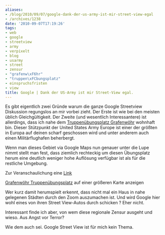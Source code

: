 ```yaml
---
aliases:
- /blog/2010/09/07/google-dank-der-us-army-ist-mir-street-view-egal
- /archives/1238
date: '2010-09-07T17:19:26'
tags:
- web
- google
- streetview
- army
- verpixelt
- blog
- usarmy
- street
- zensur
- "grafenw\xF6hr"
- "truppen\xFCbungsplatz"
- einspruchsfristen
- view
title: Google | Dank der US-Army ist mir Street-View egal.
---
```


Es gibt eigentlich zwei Gründe warum die ganze Google Streetview Diskussion
regungslos an mir vorbei zieht. Der Erste ist wie bei den meisten üblich
Gleichgültigkeit. Der Zweite (und wesentlich Interessantere) ist
allerdings, dass ich nahe dem [Truppenübungsplatz Grafenwöhr](http://de.wikipedia.org/wiki/Truppen%C3%BCbungsplatz_Grafenw%C3%B6hr)
wohnhaft bin. Dieser Stützpunkt der United States Army Europe ist einer der
größten in Europa auf deinen scharf geschossen wird und unter anderem auch
einen Militärflughafen beherbergt.

Wenn man dieses Gebiet via Google Maps nun genauer unter die Lupe nimmt
stellt man fest, dass ziemlich rechteckig um diesen Übungsplatz herum eine
deutlich weniger hohe Auflösung verfügbar ist als für die restliche
Umgebung.

Zur Veranschaulichung eine [Link](http://maps.google.de/maps/ms?ie=UTF8&t=h&hl=de&msa=0&msid=112531280274380882803.00048f986e29daaba410a&ll=49.67696,11.685677&spn=0.152181,0.445976&z=12)

[Grafenwöhr Truppenübungsplatz](http://maps.google.de/maps/ms?ie=UTF8&t=h&hl=de&msa=0&msid=112531280274380882803.00048f986e29daaba410a&ll=49.67696,11.685677&spn=0.152181,0.445976&source=embed) auf einer größeren Karte anzeigen

Wer kurz damit herumspielt erkennt, dass nicht mal ein Haus in nahe
gelegenen Städten durch den Zoom auszumachen ist. Und wird Google hier wohl
eines von ihren Street View-Autos durch schicken ? Eher nicht.

Interessant finde ich aber, von wem diese regionale Zensur ausgeht und
wieso. Aus Angst vor Terror?

Wie dem auch sei. Google Street View ist für mich kein Thema.